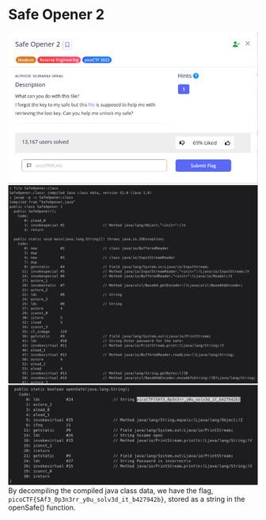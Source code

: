 # Safe Opener 2
![](attachments/Pasted%20image%2020250717142819.png)
![](attachments/Pasted%20image%2020250717142859.png)
![](attachments/Pasted%20image%2020250717142920.png)
By decompiling the compiled java class data, we have the flag, `picoCTF{SAf3_0p3n3rr_y0u_solv3d_it_b427942b}`, stored as a string in the openSafe() function.